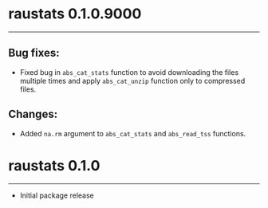 # raustats 0.1.0.9000
---------------------------------------------------------------------

## Bug fixes:
* Fixed bug in `abs_cat_stats` function to avoid downloading the files multiple
  times and apply `abs_cat_unzip` function only to compressed files.

## Changes:
* Added `na.rm` argument to `abs_cat_stats` and `abs_read_tss` functions.


# raustats 0.1.0
---------------------------------------------------------------------

* Initial package release
